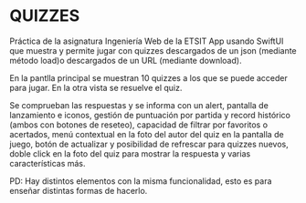 # QUIZZES

Práctica de la asignatura Ingeniería Web de la ETSIT
App usando SwiftUI que muestra y permite jugar con quizzes descargados de un json (mediante método load)o descargados de un URL (mediante download).

En la pantlla principal se muestran 10 quizzes a los que se puede acceder para jugar. En la otra vista se resuelve el quiz.

Se comprueban las respuestas y se informa con un alert, pantalla de lanzamiento e iconos, gestión de puntuación por partida y 
record histórico (ambos con botones de reseteo), capacidad de filtrar por favoritos o acertados, menú contextual en la foto del autor del quiz 
en la pantalla de juego, botón de actualizar y posibilidad de refrescar para quizzes nuevos, doble click en la foto del quiz para mostrar 
la respuesta y varias características más.

PD: Hay distintos elementos con la misma funcionalidad, esto es para enseñar distintas formas de hacerlo.
